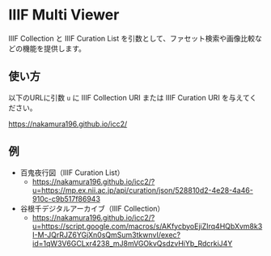 # IIIF Multi Viewer

IIIF Collection と IIIF Curation List を引数として、ファセット検索や画像比較などの機能を提供します。

## 使い方

以下のURLに引数 `u` に IIIF Collection URI または IIIF Curation URI を与えてください。

https://nakamura196.github.io/icc2/

## 例

* 百鬼夜行図（IIIF Curation List）
    * https://nakamura196.github.io/icc2/?u=https://mp.ex.nii.ac.jp/api/curation/json/528810d2-4e28-4a46-910c-c9b517f86943
* 谷根千デジタルアーカイブ（IIIF Collection）
    * https://nakamura196.github.io/icc2/?u=https://script.google.com/macros/s/AKfycbyoEjiZIrq4HQbXvm8k3I-M-JQrRJZ6YGjXn0sQmSum3tkwnvI/exec?id=1qW3V6GCLxr4238_mJ8mVGOkvQsdzvHiYb_RdcrkiJ4Y

<!--
* 日本銀行金融研究所アーカイブ（IIIF Collection）
    * https://nakamura196.github.io/icc2/?u=https%3A%2F%2Fscript.google.com%2Fmacros%2Fs%2FAKfycbyoEjiZIrq4HQbXvm8k3I-M-JQrRJZ6YGjXn0sQmSum3tkwnvI%2Fexec%3Fid%3D1lFWBbitwBYUEOSeIUQ5ashhQN71WQFgXqOCPhqKWP4U
-->
